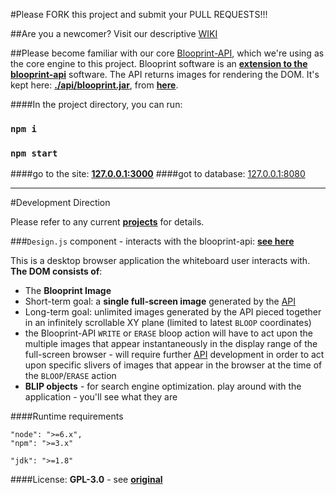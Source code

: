 #Please FORK this project and submit your PULL REQUESTS!!!

##Are you a newcomer? Visit our descriptive [WIKI](https://github.com/blooprint/blooprint.xyz/wiki)

##Please become familiar with our core [Blooprint-API](https://github.com/blooprint/blooprint-api), which we're using as the core engine to this project. Blooprint software is an **[extension to the blooprint-api](https://github.com/blooprint/blooprint-api/blob/master/LICENSE)** software. The API returns images for rendering the DOM. It's kept here: **[./api/blooprint.jar](https://github.com/blooprint/blooprint/tree/master/api)**, from **[here](https://github.com/blooprint/blooprint-api/releases)**.

####In the project directory, you can run:

### `npm i`

### `npm start`

####go to the site: **[127.0.0.1:3000](http://127.0.0.1:3000)**
####got to database: [127.0.0.1:8080](http://127.0.0.1:8080)

_________________________________________________

#Development Direction

Please refer to any current **[projects](https://github.com/blooprint/blooprint/projects)** for details.

###`Design.js` component - interacts with the blooprint-api: **[see here](https://github.com/blooprint/blooprint/blob/master/api/runAPI.js)**

This is a desktop browser application the whiteboard user interacts with.  **The DOM consists of**:
- The **Blooprint Image**
 - Short-term goal:	a **single full-screen image** generated by the [API](https://github.com/blooprint/blooprint-api)
 - Long-term goal:	unlimited images generated by the API pieced together in an infinitely scrollable XY plane (limited to latest `BLOOP` coordinates)
  - the Blooprint-API `WRITE` or `ERASE` bloop action will have to act upon the multiple images that appear instantaneously in the display range of the full-screen browser - will require further [API](https://github.com/blooprint/blooprint-api) development in order to act upon specific slivers of images that appear in the browser at the time of the `BLOOP`/`ERASE` action
- **BLIP objects** - for search engine optimization. play around with the application - you'll see what they are

####Runtime requirements
```
"node": ">=6.x",
"npm": ">=3.x"
```
```
"jdk": ">=1.8"
```

####License: **GPL-3.0** - see **[original](https://github.com/blooprint/blooprint-api/blob/master/LICENSE)**
